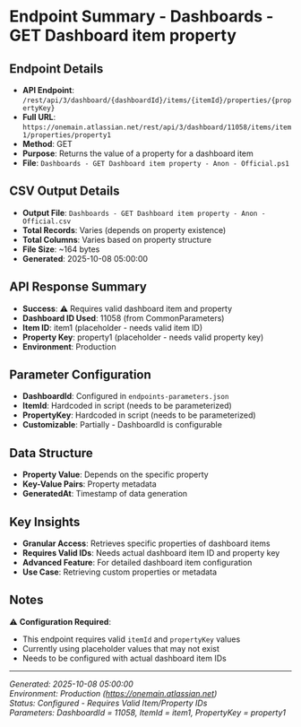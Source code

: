 # Endpoint Summary - Dashboards - GET Dashboard item property

## Endpoint Details
- **API Endpoint**: `/rest/api/3/dashboard/{dashboardId}/items/{itemId}/properties/{propertyKey}`
- **Full URL**: `https://onemain.atlassian.net/rest/api/3/dashboard/11058/items/item1/properties/property1`
- **Method**: GET
- **Purpose**: Returns the value of a property for a dashboard item
- **File**: `Dashboards - GET Dashboard item property - Anon - Official.ps1`

## CSV Output Details
- **Output File**: `Dashboards - GET Dashboard item property - Anon - Official.csv`
- **Total Records**: Varies (depends on property existence)
- **Total Columns**: Varies based on property structure
- **File Size**: ~164 bytes
- **Generated**: 2025-10-08 05:00:00

## API Response Summary
- **Success**: ⚠️ Requires valid dashboard item and property
- **Dashboard ID Used**: 11058 (from CommonParameters)
- **Item ID**: item1 (placeholder - needs valid item ID)
- **Property Key**: property1 (placeholder - needs valid property key)
- **Environment**: Production

## Parameter Configuration
- **DashboardId**: Configured in `endpoints-parameters.json`
- **ItemId**: Hardcoded in script (needs to be parameterized)
- **PropertyKey**: Hardcoded in script (needs to be parameterized)
- **Customizable**: Partially - DashboardId is configurable

## Data Structure
- **Property Value**: Depends on the specific property
- **Key-Value Pairs**: Property metadata
- **GeneratedAt**: Timestamp of data generation

## Key Insights
- **Granular Access**: Retrieves specific properties of dashboard items
- **Requires Valid IDs**: Needs actual dashboard item ID and property key
- **Advanced Feature**: For detailed dashboard item configuration
- **Use Case**: Retrieving custom properties or metadata

## Notes
⚠️ **Configuration Required**: 
- This endpoint requires valid `itemId` and `propertyKey` values
- Currently using placeholder values that may not exist
- Needs to be configured with actual dashboard item IDs

---
*Generated: 2025-10-08 05:00:00*  
*Environment: Production (https://onemain.atlassian.net)*  
*Status: Configured - Requires Valid Item/Property IDs*  
*Parameters: DashboardId = 11058, ItemId = item1, PropertyKey = property1*
